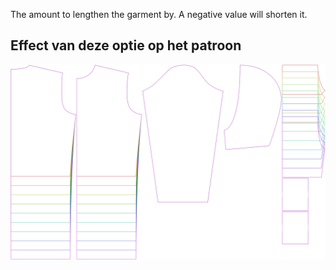 
The amount to lengthen the garment by. A negative value will shorten it.


## Effect van deze optie op het patroon
![This image shows the effect of this option by superimposing several variants that have a different value for this option](huey_lengthbonus_sample.svg "Effect of this option on the pattern")
